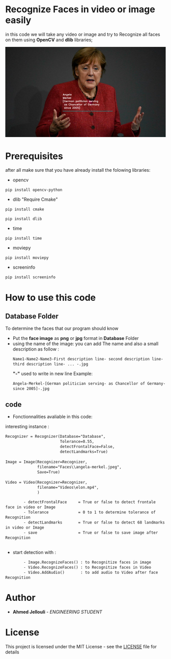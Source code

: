 # Recognize Faces in video or image easily 

in this code we will take any video or image and try to Recognize all faces on them using **OpenCV** and **dlib** libraries;

![](FacialReco.png)

# Prerequisites

after all make sure that you have already install the folowing libraries:

- opencv
```
pip install opencv-python
```
- dlib "Require Cmake"
```
pip install cmake
```
```
pip install dlib
```
- time
```
pip install time
```
- moviepy
```
pip install moviepy
```
- screeninfo
```
pip install screeninfo
```
# How to use this code
## **Database** Folder
To determine the faces that our program should know
- Put the **face image** as **png** or **jpg** format in **Database** Folder
- using the name of the image:
  you can add The name and also a small description as follow : 
  ```
  Name1-Name2-Name3-First description line- second description line- third description line- ... -.jpg
  ```
  **"-"** used to write in new line
  Example: 
  ```
  Angela-Merkel-[German politician serving- as Chancellor of Germany- since 2005]-.jpg
  ```
## code 

- Fonctionnalities avaliable in this code:

interesting instance :
```
Recognizer = Recognizer(Database="Database",
                        Tolerance=0.55,
                        detectFrontalFace=False, 
                        detectLandmarks=True)

Image = Image(Recognizer=Recognizer,
              filename="Faces\\angela-merkel.jpeg",
              Save=True)

Video = Video(Recognizer=Recognizer,
              filename="Videos\elon.mp4",   
              )
```

``` 
        - detectFrontalFace     = True or false to detect frontale face in video or Image
        - Tolerance             = 0 to 1 to determine tolerance of Recognition        
        - detectLandmarks       = True or false to detect 68 landmarks in video or Image 
        - save                  = True or false to save image after Recognition
        
``` 
 
- start detection with :
``` 
        - Image.RecognizeFaces() : to Recognitize faces in image
        - Video.RecognizeFaces() : to Recognitize faces in Video
        - Video.AddAudio()       : to add audio to Video after face Recognition
``` 
# Author

* **Ahmed Jellouli** - *ENGINEERING STUDENT* 

# License

This project is licensed under the MIT License - see the [LICENSE](LICENSE) file for details


